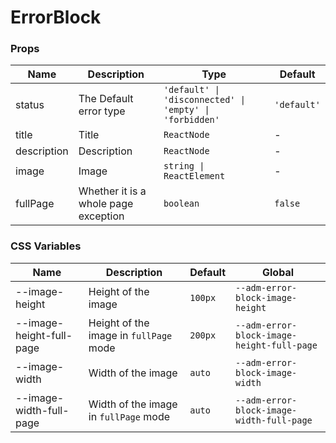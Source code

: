 # ErrorBlock

<code src="./demos/demo-basic.tsx"></code>

<code src="./demos/demo-full-page.tsx"></code>

<code src="./demos/demo2.tsx"></code>

### Props

| Name        | Description                          | Type                                                    | Default     |
| ----------- | ------------------------------------ | ------------------------------------------------------- | ----------- |
| status      | The Default error type               | `'default' \| 'disconnected' \| 'empty' \| 'forbidden'` | `'default'` |
| title       | Title                                | `ReactNode`                                             | -           |
| description | Description                          | `ReactNode`                                             | -           |
| image       | Image                                | `string \| ReactElement`                                | -           |
| fullPage    | Whether it is a whole page exception | `boolean`                                               | `false`     |

### CSS Variables

| Name                     | Description                            | Default | Global                                     |
| ------------------------ | -------------------------------------- | ------- | ------------------------------------------ |
| --image-height           | Height of the image                    | `100px` | `--adm-error-block-image-height`           |
| --image-height-full-page | Height of the image in `fullPage` mode | `200px` | `--adm-error-block-image-height-full-page` |
| --image-width            | Width of the image                     | `auto`  | `--adm-error-block-image-width`            |
| --image-width-full-page  | Width of the image in `fullPage` mode  | `auto`  | `--adm-error-block-image-width-full-page`  |
